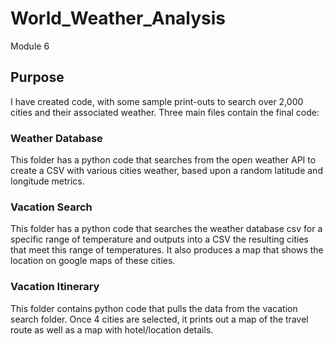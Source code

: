 # World_Weather_Analysis
Module 6
## Purpose
I have created code, with some sample print-outs to search over 2,000 cities and their associated weather. Three main files contain the final code:
### Weather Database
This folder has a python code that searches from the open weather API to create a CSV with various cities weather, based upon a random latitude and longitude metrics.
### Vacation Search
This folder has a python code that searches the weather database csv for a specific range of temperature and outputs into a CSV the resulting cities that meet this range of temperatures. It also produces a map that shows the location on google maps of these cities.
### Vacation Itinerary
This folder contains python code that pulls the data from the vacation search folder. Once 4 cities are selected, it prints out a map of the travel route as well as a map with hotel/location details.

